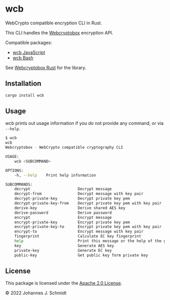 # wcb
WebCrypto compatible encryption CLI in Rust.

This CLI handles the [Webcryptobox](https://github.com/jo/webcryptobox) encryption API.

Compatible packages:
* [wcb JavaScript](https://github.com/jo/wcb-js)
* [wcb Bash](https://github.com/jo/wcb-sh)

See [Webcryptobox Rust](https://github.com/jo/webcryptobox-rs) for the library.


## Installation

```sh
cargo install wcb
```


## Usage
wcb prints out usage information if you do not provide any command, or via `--help`.

```sh
$ wcb
wcb 
Webcryptobox - WebCrypto compatible cryptography CLI

USAGE:
    wcb <SUBCOMMAND>

OPTIONS:
    -h, --help    Print help information

SUBCOMMANDS:
    decrypt                     Decrypt message
    decrypt-from                Decrypt message with key pair
    decrypt-private-key         Decrypt private key pem
    decrypt-private-key-from    Decrypt private key pem with key pair
    derive-key                  Derive shared AES key
    derive-password             Derive password
    encrypt                     Encrypt message
    encrypt-private-key         Encrypt private key pem
    encrypt-private-key-to      Encrypt private key pem with key pair
    encrypt-to                  Encrypt message with key pair
    fingerprint                 Calculate EC key fingerprint
    help                        Print this message or the help of the given subcommand(s)
    key                         Generate AES key
    private-key                 Generate EC key
    public-key                  Get public key form private key

```

## License
This package is licensed under the [Apache 2.0 License](https://www.apache.org/licenses/LICENSE-2.0).

© 2022 Johannes J. Schmidt
